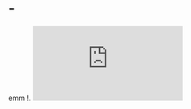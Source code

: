 # -
emm
!.[](https://v2.jinrishici.com/one.svg?font-size=30&spacing=100&color=Green)
![](https://img.xjh.me/random_img.php?return=302)

